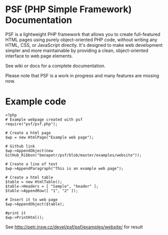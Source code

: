 # PSF (PHP Simple Framework) Documentation

PSF is a lightweight PHP framework that allows you to create full-featured HTML pages using purely object-oriented PHP code, without writing any HTML, CSS, or JavaScript directly. It's designed to make web development simpler and more maintainable by providing a clean, object-oriented interface to web page elements.

See wiki or docs for a complete documentation.

Please note that PSF is a work in progress and many features are missing now.

Example code
=============

```
<?php
# Example webpage created with psf
require("psf/psf.php");

# Create a html page
$wp = new HtmlPage("Example web page");

# Github link
$wp->AppendObject(new GitHub_Ribbon("benapetr/psf/blob/master/examples/website"));

# Create a line of text
$wp->AppendParagraph("This is an example web page");

# Create a html table
$table = new HtmlTable();
$table->Headers = [ "Sample", "header" ];
$table->AppendRow([ "1", "2" ]);

# Insert it to web page
$wp->AppendObject($table);

#print it
$wp->PrintHtml();
```

See http://petr.insw.cz/devel/psf/psf/examples/website/ for result

